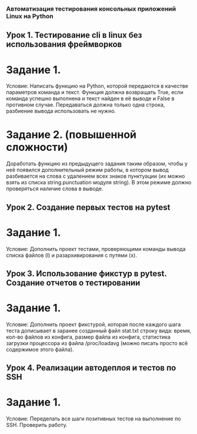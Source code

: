 ### Автоматизация тестирования консольных приложений Linux на Python
## Урок 1. Тестирование cli в linux без использования фреймворков

# Задание 1.

Условие:
Написать функцию на Python, которой передаются в качестве параметров команда и текст. Функция должна возвращать True, если команда успешно выполнена и текст найден в её выводе и False в противном случае. Передаваться должна только одна строка, разбиение вывода использовать не нужно.

# Задание 2. (повышенной сложности)

Доработать функцию из предыдущего задания таким образом, чтобы у неё появился дополнительный режим работы, в котором вывод разбивается на слова с удалением всех знаков пунктуации (их можно взять из списка string.punctuation модуля string). В этом режиме должно проверяться наличие слова в выводе.



## Урок 2. Создание первых тестов на pytest

# Задание 1.

Условие:
Дополнить проект тестами, проверяющими команды вывода списка файлов (l) и разархивирования с путями (x). 

## Урок 3. Использование фикстур в pytest. Создание отчетов о тестировании

# Задание 1.

Условие:
Дополнить проект фикстурой, которая после каждого шага теста дописывает в заранее созданный файл stat.txt строку вида:
время, кол-во файлов из конфига, размер файла из конфига, статистика загрузки процессора из файла /proc/loadavg (можно писать просто всё содержимое этого файла). 

## Урок 4. Реализации автодеплоя и тестов по SSH

# Задание 1.

Условие:
Переделать все шаги позитивных тестов на выполнение по SSH. Проверить работу.